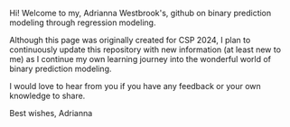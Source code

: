 Hi! Welcome to my, Adrianna Westbrook's, github on binary prediction modeling through regression modeling. 

Although this page was originally created for CSP 2024, I plan to continuously update this repository with new information (at least new to me) as I continue my own learning journey into the wonderful world of binary prediction modeling. 

I would love to hear from you if you have any feedback or your own knowledge to share. 

Best wishes,
Adrianna 
